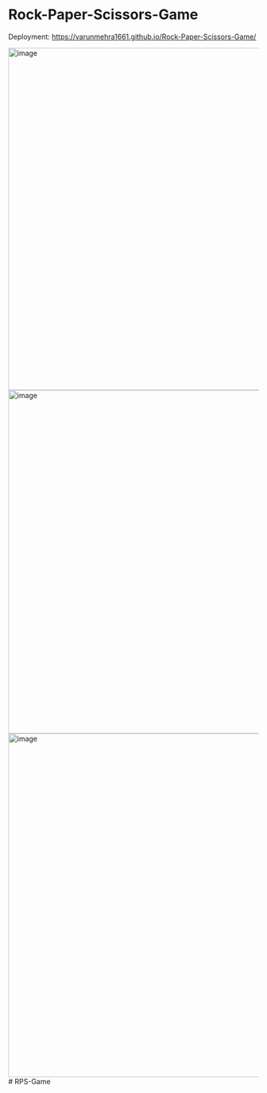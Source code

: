 # Rock-Paper-Scissors-Game
Deployment: https://varunmehra1661.github.io/Rock-Paper-Scissors-Game/

<img width="689" alt="image" src="https://user-images.githubusercontent.com/92727907/147978534-6a542b86-089d-4833-8025-13b2b650977d.png">

<img width="691" alt="image" src="https://user-images.githubusercontent.com/92727907/147978611-4509cf1b-a663-46c9-8aa1-b937bd46a706.png">

<img width="692" alt="image" src="https://user-images.githubusercontent.com/92727907/147978680-ea99e2b1-e09c-4b95-b1de-661745931e9b.png">
#   R P S - G a m e  
 